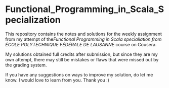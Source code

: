 # Functional_Programming_in_Scala_Specialization

This repository contains the notes and solutions for the weekly assignment from my attempt of the*Functional Programming in Scala specialiation from ÉCOLE POLYTECHNIQUE FÉDÉRALE DE LAUSANNE* course on Cousera.

My solutions obtained full credits after submission, but since they are my own attempt, there may still be mistakes or flaws that were missed out by the grading system. 

If you have any suggestions on ways to improve my solution, do let me know. I would love to learn from you. Thank you :)
